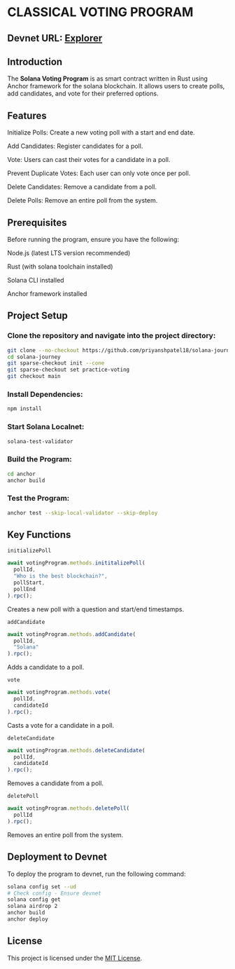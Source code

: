 # CLASSICAL VOTING PROGRAM

## Devnet URL: [Explorer](https://explorer.solana.com/address/CCqSC4D4fJDj9KeKgibvyW2xd1FYuSEi8i7hjHovgDkK?cluster=devnet)

## Introduction

The **Solana Voting Program** is as smart contract written in Rust using Anchor framework for the solana blockchain. It allows users to create polls, add candidates, and vote for their preferred options.

## Features

Initialize Polls: Create a new voting poll with a start and end date.

Add Candidates: Register candidates for a poll.

Vote: Users can cast their votes for a candidate in a poll.

Prevent Duplicate Votes: Each user can only vote once per poll.

Delete Candidates: Remove a candidate from a poll.

Delete Polls: Remove an entire poll from the system.

## Prerequisites

Before running the program, ensure you have the following:

Node.js (latest LTS version recommended)

Rust (with solana toolchain installed)

Solana CLI installed

Anchor framework installed

## Project Setup

### Clone the repository and navigate into the project directory:

```bash
git clone --no-checkout https://github.com/priyanshpatel18/solana-journey.git
cd solana-journey
git sparse-checkout init --cone
git sparse-checkout set practice-voting
git checkout main
```

### Install Dependencies:

```bash
npm install
```

### Start Solana Localnet:

```bash
solana-test-validator
```

### Build the Program:

```bash
cd anchor
anchor build
```

### Test the Program:

```bash
anchor test --skip-local-validator --skip-deploy
```

## Key Functions

`initializePoll`
```js
await votingProgram.methods.inititalizePoll(
  pollId,
  "Who is the best blockchain?",
  pollStart,
  pollEnd
).rpc();
```
Creates a new poll with a question and start/end timestamps.

`addCandidate`
```js
await votingProgram.methods.addCandidate(
  pollId,
  "Solana"
).rpc();
```
Adds a candidate to a poll.

`vote`
```js
await votingProgram.methods.vote(
  pollId,
  candidateId
).rpc();
```
Casts a vote for a candidate in a poll.

`deleteCandidate`

```js
await votingProgram.methods.deleteCandidate(
  pollId,
  candidateId
).rpc();
```
Removes a candidate from a poll.

`deletePoll`

```js
await votingProgram.methods.deletePoll(
  pollId
).rpc();
```

Removes an entire poll from the system.

## Deployment to Devnet

To deploy the program to devnet, run the following command:

```bash
solana config set --ud
# Check config - Ensure devnet
solana config get
solana airdrop 2
anchor build
anchor deploy
```

## License

This project is licensed under the [MIT License](LICENSE).
